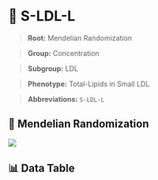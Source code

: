 # 🧪 S-LDL-L

> **Root:** Mendelian Randomization

> **Group:** Concentration  

> **Subgroup:** LDL

> **Phenotype:** Total-Lipids in Small LDL  

> **Abbreviations:** `S-LDL-L`

## 🧬 Mendelian Randomization  

<img src="/MR/Figures/Inverse/ShengxianLDLhengxianL.png"/>


## 📊 Data Table


<CsvTableMRI src="/MR/Data/Inverse/ShengxianLDLhengxianL.csv"/>
